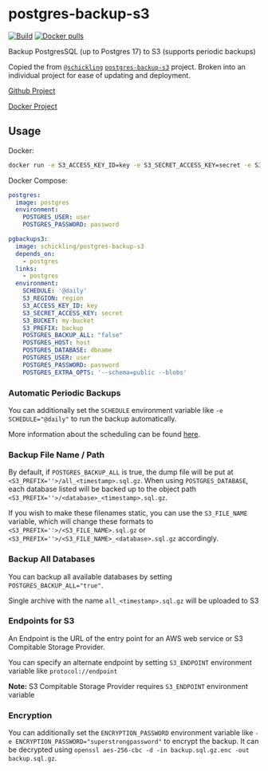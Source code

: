 # postgres-backup-s3

[![Build](https://github.com/brabidou/postgres-backup-s3/actions/workflows/docker-publish.yml/badge.svg)](https://github.com/brabidou/postgres-backup-s3/actions/workflows/docker-publish.yml)
[![Docker pulls](https://img.shields.io/docker/pulls/brabidou/postgres-backup-s3.svg)](https://hub.docker.com/r/brabidou/postgres-backup-s3 'DockerHub')

Backup PostgresSQL (up to Postgres 17) to S3 (supports periodic backups)

Copied the from [`@schickling`](<https://github.com/schickling>) [`postgres-backup-s3`](<https://github.com/schickling/dockerfiles/tree/master/postgres-backup-s3>) project. Broken into an individual project for ease of updating and deployment.

[Github Project](https://github.com/brabidou/postgres-backup-s3)

[Docker Project](https://hub.docker.com/r/brabidou/postgres-backup-s3)

## Usage

Docker:

```sh
docker run -e S3_ACCESS_KEY_ID=key -e S3_SECRET_ACCESS_KEY=secret -e S3_BUCKET=my-bucket -e S3_PREFIX=backup -e POSTGRES_DATABASE=dbname -e POSTGRES_USER=user -e POSTGRES_PASSWORD=password -e POSTGRES_HOST=localhost schickling/postgres-backup-s3
```

Docker Compose:

```yaml
postgres:
  image: postgres
  environment:
    POSTGRES_USER: user
    POSTGRES_PASSWORD: password

pgbackups3:
  image: schickling/postgres-backup-s3
  depends_on:
    - postgres
  links:
    - postgres
  environment:
    SCHEDULE: '@daily'
    S3_REGION: region
    S3_ACCESS_KEY_ID: key
    S3_SECRET_ACCESS_KEY: secret
    S3_BUCKET: my-bucket
    S3_PREFIX: backup
    POSTGRES_BACKUP_ALL: "false"
    POSTGRES_HOST: host
    POSTGRES_DATABASE: dbname
    POSTGRES_USER: user
    POSTGRES_PASSWORD: password
    POSTGRES_EXTRA_OPTS: '--schema=public --blobs'
```

### Automatic Periodic Backups

You can additionally set the `SCHEDULE` environment variable like `-e SCHEDULE="@daily"` to run the backup automatically.

More information about the scheduling can be found [here](http://godoc.org/github.com/robfig/cron#hdr-Predefined_schedules).

### Backup File Name / Path

By default, if `POSTGRES_BACKUP_ALL` is true, the dump file will be put at `<S3_PREFIX=''>/all_<timestamp>.sql.gz`. When using `POSTGRES_DATABASE`, each database listed will be backed up to the object path `<S3_PREFIX=''>/<database>_<timestamp>.sql.gz`.

If you wish to make these filenames static, you can use the `S3_FILE_NAME` variable, which will change these formats to `<S3_PREFIX=''>/<S3_FILE_NAME>.sql.gz` or `<S3_PREFIX=''>/<S3_FILE_NAME>_<database>.sql.gz` accordingly.

### Backup All Databases

You can backup all available databases by setting `POSTGRES_BACKUP_ALL="true"`.

Single archive with the name `all_<timestamp>.sql.gz` will be uploaded to S3

### Endpoints for S3

An Endpoint is the URL of the entry point for an AWS web service or S3 Compitable Storage Provider.

You can specify an alternate endpoint by setting `S3_ENDPOINT` environment variable like `protocol://endpoint`

**Note:** S3 Compitable Storage Provider requires `S3_ENDPOINT` environment variable

### Encryption

You can additionally set the `ENCRYPTION_PASSWORD` environment variable like `-e ENCRYPTION_PASSWORD="superstrongpassword"` to encrypt the backup. It can be decrypted using `openssl aes-256-cbc -d -in backup.sql.gz.enc -out backup.sql.gz`.
